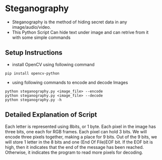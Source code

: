 # Steganography

- Steganography is the method of hiding secret data in any image/audio/video.
- This Python Script Can hide text under image and can retrive from it with some simple commands

## Setup Instructions

- install OpenCV using following command

```
pip install opencv-python
```

- using following commands to encode and decode Images

```
python steganography.py <image_file> --encode
python steganography.py <image_file> --decode
python steganography.py -h
```

## Detailed Explanation of Script

Each letter is represented using 8bits, or 1 byte. Each pixel in the image has three bits, one each for RGB frames. Each pixel can hold 3 bits. We will encode three pixels together, making a place for 9 bits. Out of the 9 bits, we will store 1 letter in the 8 bits and one (End Of File)EOF bit. If the EOF bit is high, then it indicates that the end of the message has been reached. Otherwise, it indicates the program to read more pixels for decoding.
